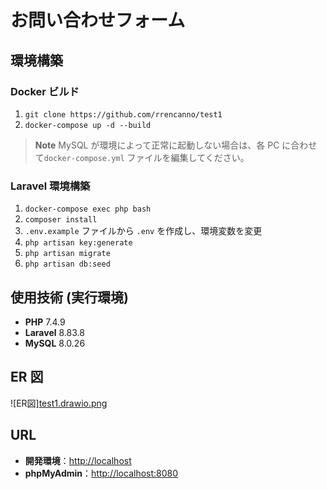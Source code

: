 # お問い合わせフォーム

## 環境構築

### Docker ビルド

1. `git clone https://github.com/rrencanno/test1`
2. `docker-compose up -d --build`

> **Note**
> MySQL が環境によって正常に起動しない場合は、各 PC に合わせて`docker-compose.yml` ファイルを編集してください。

### Laravel 環境構築

1. `docker-compose exec php bash`
2. `composer install`
3. `.env.example` ファイルから `.env` を作成し、環境変数を変更
4. `php artisan key:generate`
5. `php artisan migrate`
6. `php artisan db:seed`

## 使用技術 (実行環境)

- **PHP** 7.4.9
- **Laravel** 8.83.8
- **MySQL** 8.0.26

## ER 図
![ER図][test1.drawio.png](test1.drawio.png)

## URL

- **開発環境**：[http://localhost](http://localhost)
- **phpMyAdmin**：[http://localhost:8080](http://localhost:8080)
